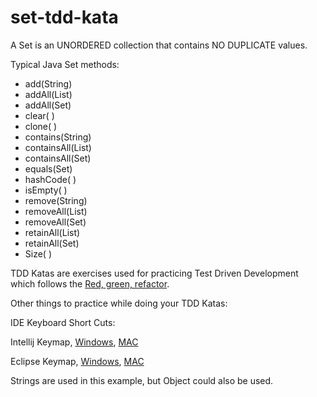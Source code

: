 # set-tdd-kata

A Set is an UNORDERED collection that contains NO DUPLICATE values.

Typical Java Set methods:
* add(String)
* addAll(List<String>)
* addAll(Set<String>)
* clear( )
* clone( )
* contains(String)
* containsAll(List<String>)
* containsAll(Set<String>)
* equals(Set<String>)
* hashCode( )
* isEmpty( )
* remove(String)
* removeAll(List<String>)
* removeAll(Set<String>)
* retainAll(List<String>)
* retainAll(Set)
* Size( )

TDD Katas are exercises used for practicing Test Driven Development which follows the [Red, green, refactor](https://blog.cleancoder.com/uncle-bob/2014/12/17/TheCyclesOfTDD.html).


Other things to practice while doing your TDD Katas:

IDE Keyboard Short Cuts:

Intellij Keymap, [Windows](https://resources.jetbrains.com/assets/products/intellij-idea/IntelliJIDEA_ReferenceCard.pdf), [MAC](https://resources.jetbrains.com/assets/products/intellij-idea/IntelliJIDEA_ReferenceCard_mac.pdf)

Eclipse Keymap, [Windows](http://eclipse-tools.sourceforge.net/Keyboard_shortcuts_(3.0).pdf), [MAC](https://www.cheatography.com/ankushagarwal11/cheat-sheets/eclipse-mac-os-x/)

Strings are used in this example, but Object could also be used.
